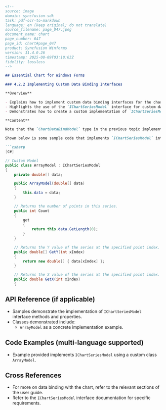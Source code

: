 ```markdown
<!--
source: image
domain: syncfusion-sdk
task: pdf-ocr-to-markdown
language: en (keep original; do not translate)
source_filename: page_047.jpeg
document_name: chart
page_number: 047
page_id: chart#page_047
product: Syncfusion Winforms
version: 11.4.0.26
timestamp: 2025-08-09T03:18:03Z
fidelity: lossless
-->

## Essential Chart for Windows Forms

### 4.2.2 Implementing Custom Data Binding Interfaces

**Overview**

- Explains how to implement custom data binding interfaces for the chart in Windows Forms applications.
- Highlights the use of the `IChartSeriesModel` interface for custom data binding.
- Demonstrates how to create a custom implementation of `IChartSeriesModel`, such as `ArrayModel`, which adheres to the interface requirements.

**Content**

Note that the `ChartDataBindModel` type in the previous topic implements a simple interface called `IChartSeriesModel`. This interface requires the implementation of one property, two methods, and one optional event. So, you can easily provide a custom implementation of this interface instead of using the `ChartDataBindModel`.

Shown below is some sample code that implements `IChartSeriesModel` interface for use with the chart.

```csharp
[C#]

// Custom Model
public class ArrayModel : IChartSeriesModel
{
    private double[] data;

    public ArrayModel(double[] data)
    {
        this.data = data;
    }

    // Returns the number of points in this series.
    public int Count
    {
        get
        {
            return this.data.GetLength(0);
        }
    }

    // Returns the Y value of the series at the specified point index.
    public double[] GetY(int xIndex)
    {
        return new double[] { data[xIndex] };
    }

    // Returns the X value of the series at the specified point index.
    public double GetX(int xIndex)
    {
```

## API Reference (if applicable)
- Samples demonstrate the implementation of `IChartSeriesModel` interface methods and properties.
- Classes demonstrated include:
  - `ArrayModel` as a concrete implementation example.

## Code Examples (multi-language supported)
- Example provided implements `IChartSeriesModel` using a custom class `ArrayModel`.

## Cross References
- For more on data binding with the chart, refer to the relevant sections of the user guide.
- Refer to the `IChartSeriesModel` interface documentation for specific requirements.

<!-- tags: [Syncfusion, Winforms, chart, data binding, IChartSeriesModel, custom implementation] keywords: [ChartDataBindModel, Interface Implementation, Custom Model, Data points, X value, Y value] -->
```